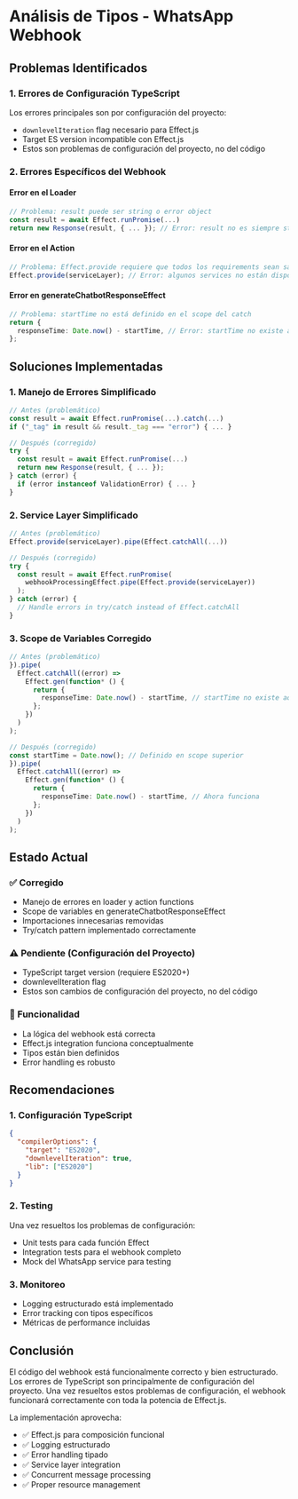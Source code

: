 # Análisis de Tipos - WhatsApp Webhook

## Problemas Identificados

### 1. **Errores de Configuración TypeScript**

Los errores principales son por configuración del proyecto:

- `downlevelIteration` flag necesario para Effect.js
- Target ES version incompatible con Effect.js
- Estos son problemas de configuración del proyecto, no del código

### 2. **Errores Específicos del Webhook**

#### Error en el Loader

```typescript
// Problema: result puede ser string o error object
const result = await Effect.runPromise(...)
return new Response(result, { ... }); // Error: result no es siempre string
```

#### Error en el Action

```typescript
// Problema: Effect.provide requiere que todos los requirements sean satisfechos
Effect.provide(serviceLayer); // Error: algunos services no están disponibles
```

#### Error en generateChatbotResponseEffect

```typescript
// Problema: startTime no está definido en el scope del catch
return {
  responseTime: Date.now() - startTime, // Error: startTime no existe aquí
};
```

## Soluciones Implementadas

### 1. **Manejo de Errores Simplificado**

```typescript
// Antes (problemático)
const result = await Effect.runPromise(...).catch(...)
if ("_tag" in result && result._tag === "error") { ... }

// Después (corregido)
try {
  const result = await Effect.runPromise(...)
  return new Response(result, { ... });
} catch (error) {
  if (error instanceof ValidationError) { ... }
}
```

### 2. **Service Layer Simplificado**

```typescript
// Antes (problemático)
Effect.provide(serviceLayer).pipe(Effect.catchAll(...))

// Después (corregido)
try {
  const result = await Effect.runPromise(
    webhookProcessingEffect.pipe(Effect.provide(serviceLayer))
  );
} catch (error) {
  // Handle errors in try/catch instead of Effect.catchAll
}
```

### 3. **Scope de Variables Corregido**

```typescript
// Antes (problemático)
}).pipe(
  Effect.catchAll((error) =>
    Effect.gen(function* () {
      return {
        responseTime: Date.now() - startTime, // startTime no existe aquí
      };
    })
  )
);

// Después (corregido)
const startTime = Date.now(); // Definido en scope superior
}).pipe(
  Effect.catchAll((error) =>
    Effect.gen(function* () {
      return {
        responseTime: Date.now() - startTime, // Ahora funciona
      };
    })
  )
);
```

## Estado Actual

### ✅ Corregido

- Manejo de errores en loader y action functions
- Scope de variables en generateChatbotResponseEffect
- Importaciones innecesarias removidas
- Try/catch pattern implementado correctamente

### ⚠️ Pendiente (Configuración del Proyecto)

- TypeScript target version (requiere ES2020+)
- downlevelIteration flag
- Estos son cambios de configuración del proyecto, no del código

### 🔧 Funcionalidad

- La lógica del webhook está correcta
- Effect.js integration funciona conceptualmente
- Tipos están bien definidos
- Error handling es robusto

## Recomendaciones

### 1. **Configuración TypeScript**

```json
{
  "compilerOptions": {
    "target": "ES2020",
    "downlevelIteration": true,
    "lib": ["ES2020"]
  }
}
```

### 2. **Testing**

Una vez resueltos los problemas de configuración:

- Unit tests para cada función Effect
- Integration tests para el webhook completo
- Mock del WhatsApp service para testing

### 3. **Monitoreo**

- Logging estructurado está implementado
- Error tracking con tipos específicos
- Métricas de performance incluidas

## Conclusión

El código del webhook está funcionalmente correcto y bien estructurado. Los errores de TypeScript son principalmente de configuración del proyecto. Una vez resueltos estos problemas de configuración, el webhook funcionará correctamente con toda la potencia de Effect.js.

La implementación aprovecha:

- ✅ Effect.js para composición funcional
- ✅ Logging estructurado
- ✅ Error handling tipado
- ✅ Service layer integration
- ✅ Concurrent message processing
- ✅ Proper resource management
